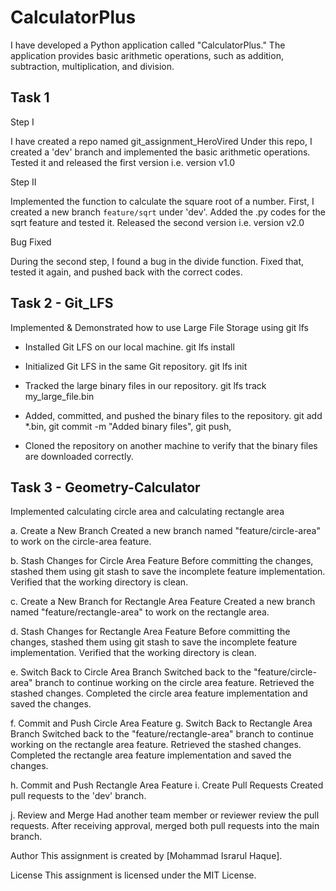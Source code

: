 # CalculatorPlus

I have developed a Python application called "CalculatorPlus." The application provides basic arithmetic operations, such as addition, subtraction, multiplication, and division.

## Task 1

Step I

I have created a repo named git_assignment_HeroVired
Under this repo, I created a 'dev' branch and implemented the basic arithmetic operations.
Tested it and released the first version i.e. version v1.0

Step II

Implemented the function to calculate the square root of a number.
First, I created a new branch `feature/sqrt` under 'dev'.
Added the .py codes for the sqrt feature and tested it.
Released the second version i.e. version v2.0

Bug Fixed

During the second step, I found a bug in the divide function.
Fixed that, tested it again, and pushed back with the correct codes.

## Task 2 - Git_LFS

Implemented & Demonstrated how to use Large File Storage using git lfs

- Installed Git LFS on our local machine.
git lfs install

- Initialized Git LFS in the same Git repository.
git lfs init

- Tracked the large binary files in our repository.
git lfs track my_large_file.bin

- Added, committed, and pushed the binary files to the repository.
git add *.bin,
git commit -m "Added binary files",
git push,

- Cloned the repository on another machine to verify that the binary files are downloaded correctly.

## Task 3 - Geometry-Calculator

Implemented calculating circle area and calculating rectangle area

a. Create a New Branch
Created a new branch named "feature/circle-area" to work on the circle-area feature.

b. Stash Changes for Circle Area Feature
Before committing the changes, stashed them using git stash to save the incomplete feature implementation.
Verified that the working directory is clean.

c. Create a New Branch for Rectangle Area Feature
Created a new branch named "feature/rectangle-area" to work on the rectangle area.

d. Stash Changes for Rectangle Area Feature
Before committing the changes, stashed them using git stash to save the incomplete feature implementation.
Verified that the working directory is clean.

e. Switch Back to Circle Area Branch
Switched back to the "feature/circle-area" branch to continue working on the circle area feature.
Retrieved the stashed changes.
Completed the circle area feature implementation and saved the changes.

f. Commit and Push Circle Area Feature
g. Switch Back to Rectangle Area Branch
Switched back to the "feature/rectangle-area" branch to continue working on the rectangle area feature.
Retrieved the stashed changes.
Completed the rectangle area feature implementation and saved the changes.

h. Commit and Push Rectangle Area Feature
i. Create Pull Requests
Created pull requests to the 'dev' branch.

j. Review and Merge
Had another team member or reviewer review the pull requests.
After receiving approval, merged both pull requests into the main branch.

Author
This assignment is created by [Mohammad Israrul Haque].

License
This assignment is licensed under the MIT License.
